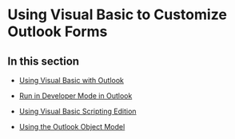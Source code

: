 
# Using Visual Basic to Customize Outlook Forms

## In this section


-  [Using Visual Basic with Outlook](ddcdada6-7dc1-1c7d-0165-27f8b353662e.md)
    
-  [Run in Developer Mode in Outlook](8f81b1ce-333d-d9be-2af7-cfc65bf15e22.md)
    
-  [Using Visual Basic Scripting Edition](86737508-e2bf-40c9-be0c-ebe64f3e9c64.md)
    
-  [Using the Outlook Object Model](a37cb092-b0b6-40d8-bb95-d86aceaf47da.md)
    
